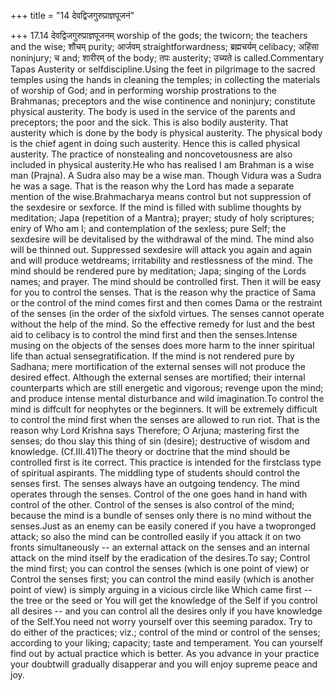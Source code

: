 +++
title = "14 देवद्विजगुरुप्राज्ञपूजनं"

+++
17.14 देवद्विजगुरुप्राज्ञपूजनम् worship of the gods; the twicorn; the
teachers and the wise; शौचम् purity; आर्जवम् straightforwardness;
ब्रह्मचर्यम् celibacy; अहिंसा noninjury; च and; शारीरम् of the body; तपः
austerity; उच्यते is called.Commentary Tapas Austerity or
selfdiscipline.Using the feet in pilgrimage to the sacred temples using
the hands in cleaning the temples; in collecting the materials of
worship of God; and in performing worship prostrations to the Brahmanas;
preceptors and the wise continence and noninjury; constitute physical
austerity. The body is used in the service of the parents and
preceptors; the poor and the sick. This is also bodily austerity. That
austerity which is done by the body is physical austerity. The physical
body is the chief agent in doing such austerity. Hence this is called
physical austerity. The practice of nonstealing and noncovetousness are
also included in physical austerity.He who has realised I am Brahman is
a wise man (Prajna). A Sudra also may be a wise man. Though Vidura was a
Sudra he was a sage. That is the reason why the Lord has made a separate
mention of the wise.Brahmacharya means control but not suppression of
the sexdesire or sexforce. If the mind is filled with sublime thoughts
by meditation; Japa (repetition of a Mantra); prayer; study of holy
scriptures; eniry of Who am I; and contemplation of the sexless; pure
Self; the sexdesire will be devitalised by the withdrawal of the mind.
The mind also will be thinned out. Suppressed sexdesire will attack you
again and again and will produce wetdreams; irritability and
restlessness of the mind. The mind should be rendered pure by
meditation; Japa; singing of the Lords names; and prayer. The mind
should be controlled first. Then it will be easy for you to control the
senses. That is the reason why the practice of Sama or the control of
the mind comes first and then comes Dama or the restraint of the senses
(in the order of the sixfold virtues. The senses cannot operate without
the help of the mind. So the effective remedy for lust and the best aid
to celibacy is to control the mind first and then the senses.Intense
musing on the objects of the senses does more harm to the inner
spiritual life than actual sensegratification. If the mind is not
rendered pure by Sadhana; mere mortification of the external senses will
not produce the desired effect. Although the external senses are
mortified; their internal counterparts which are still energetic and
vigorous; revenge upon the mind; and produce intense mental disturbance
and wild imagination.To control the mind is diffcult for neophytes or
the beginners. It will be extremely difficult to control the mind first
when the senses are allowed to run riot. That is the reason why Lord
Krishna says Therefore; O Arjuna; mastering first the senses; do thou
slay this thing of sin (desire); destructive of wisdom and knowledge.
(Cf.III.41)The theory or doctrine that the mind should be controlled
first is ite correct. This practice is intended for the firstclass type
of spiritual aspirants. The middling type of students should control the
senses first. The senses always have an outgoing tendency. The mind
operates through the senses. Control of the one goes hand in hand with
control of the other. Control of the senses is also control of the mind;
because the mind is a bundle of senses only there is no mind without the
senses.Just as an enemy can be easily conered if you have a twopronged
attack; so also the mind can be controlled easily if you attack it on
two fronts simultaneously -- an external attack on the senses and an
internal attack on the mind itself by the eradication of the desires.To
say; Control the mind first; you can control the senses (which is one
point of view) or Control the senses first; you can control the mind
easily (which is another point of view) is simply arguing in a vicious
circle like Which came first -- the tree or the seed or You will get the
knowledge of the Self if you control all desires -- and you can control
all the desires only if you have knowledge of the Self.You need not
worry yourself over this seeming paradox. Try to do either of the
practices; viz.; control of the mind or control of the senses; according
to your liking; capacity; taste and temperament. You can yourself find
out by actual practice which is better. As you advance in your practice
your doubtwill gradually disapperar and you will enjoy supreme peace and
joy.
